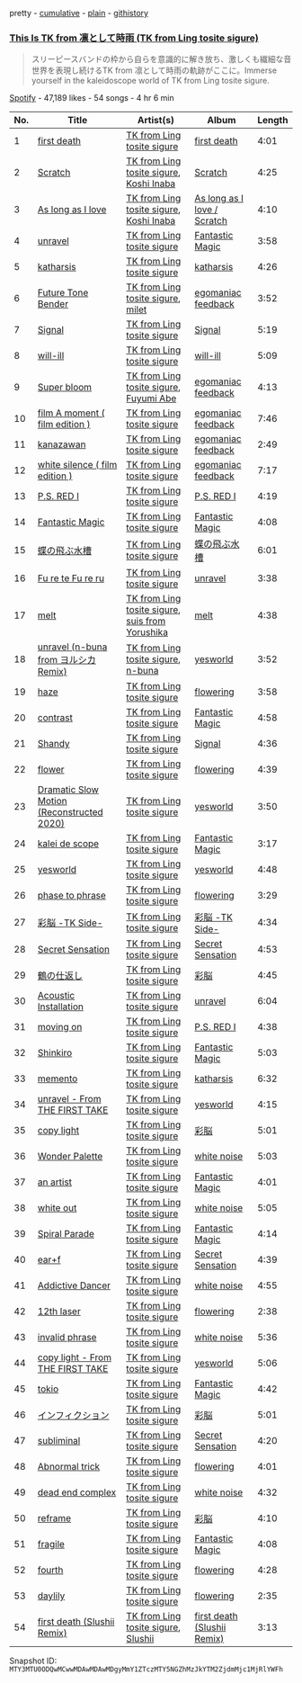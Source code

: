 pretty - [cumulative](/playlists/cumulative/37i9dQZF1DWWwPz6HmZIAM.md) - [plain](/playlists/plain/37i9dQZF1DWWwPz6HmZIAM) - [githistory](https://github.githistory.xyz/mackorone/spotify-playlist-archive/blob/main/playlists/plain/37i9dQZF1DWWwPz6HmZIAM)

### [This Is TK from 凛として時雨 \(TK from Ling tosite sigure\)](https://open.spotify.com/playlist/37i9dQZF1DWWwPz6HmZIAM)

> スリーピースバンドの枠から自らを意識的に解き放ち、激しくも繊細な音世界を表現し続けるTK from 凛として時雨の軌跡がここに。Immerse yourself in the kaleidoscope world of TK from Ling tosite sigure.

[Spotify](https://open.spotify.com/user/spotify) - 47,189 likes - 54 songs - 4 hr 6 min

| No. | Title | Artist(s) | Album | Length |
|---|---|---|---|---|
| 1 | [first death](https://open.spotify.com/track/0ky07Oq85l9zx7e427XGgC) | [TK from Ling tosite sigure](https://open.spotify.com/artist/3B9O5mYYw89fFXkwKh7jCS) | [first death](https://open.spotify.com/album/1IbsEpB7SmkJSaeTajYw7R) | 4:01 |
| 2 | [Scratch](https://open.spotify.com/track/1ydPcEQXyiTD5FrK4oD7w8) | [TK from Ling tosite sigure](https://open.spotify.com/artist/3B9O5mYYw89fFXkwKh7jCS), [Koshi Inaba](https://open.spotify.com/artist/0EvnQ89Ry2DPyn2xYAH9Ls) | [Scratch](https://open.spotify.com/album/0OXWfiuTWqxgavDwqPfSLC) | 4:25 |
| 3 | [As long as I love](https://open.spotify.com/track/4Ffc5nmb7MkNyLLpSAH2er) | [TK from Ling tosite sigure](https://open.spotify.com/artist/3B9O5mYYw89fFXkwKh7jCS), [Koshi Inaba](https://open.spotify.com/artist/0EvnQ89Ry2DPyn2xYAH9Ls) | [As long as I love / Scratch](https://open.spotify.com/album/0MSYKvvoxhGFpMykGLUCVF) | 4:10 |
| 4 | [unravel](https://open.spotify.com/track/1rN9QoVxw5U7TJkyaUR8C1) | [TK from Ling tosite sigure](https://open.spotify.com/artist/3B9O5mYYw89fFXkwKh7jCS) | [Fantastic Magic](https://open.spotify.com/album/1jLua47U6YKYY4GyktVbBb) | 3:58 |
| 5 | [katharsis](https://open.spotify.com/track/7MtpXnAhLKdkXjoFaK95TB) | [TK from Ling tosite sigure](https://open.spotify.com/artist/3B9O5mYYw89fFXkwKh7jCS) | [katharsis](https://open.spotify.com/album/3Tpt5tvJSeZt48A3YGCCWG) | 4:26 |
| 6 | [Future Tone Bender](https://open.spotify.com/track/5Ed03SNdYyL69YsW0pOfEz) | [TK from Ling tosite sigure](https://open.spotify.com/artist/3B9O5mYYw89fFXkwKh7jCS), [milet](https://open.spotify.com/artist/45ft4DyTCEJfQwTBHXpdhM) | [egomaniac feedback](https://open.spotify.com/album/3XBNvPlVMRZkS10ssu1iRF) | 3:52 |
| 7 | [Signal](https://open.spotify.com/track/4SupI9OXg3hwrymR85hkhL) | [TK from Ling tosite sigure](https://open.spotify.com/artist/3B9O5mYYw89fFXkwKh7jCS) | [Signal](https://open.spotify.com/album/5AcQnkQtPYbRCgVUNIccoJ) | 5:19 |
| 8 | [will\-ill](https://open.spotify.com/track/7fJ1M28qRsUjSk8r0kKNv3) | [TK from Ling tosite sigure](https://open.spotify.com/artist/3B9O5mYYw89fFXkwKh7jCS) | [will\-ill](https://open.spotify.com/album/3KsCE9aD7Po22BP79o3kt0) | 5:09 |
| 9 | [Super bloom](https://open.spotify.com/track/0JGizUAvWx2BRXDNRj6Zcs) | [TK from Ling tosite sigure](https://open.spotify.com/artist/3B9O5mYYw89fFXkwKh7jCS), [Fuyumi Abe](https://open.spotify.com/artist/3LMkQzoTUDoZaLhM58O2Ej) | [egomaniac feedback](https://open.spotify.com/album/3XBNvPlVMRZkS10ssu1iRF) | 4:13 |
| 10 | [film A moment \( film edition \)](https://open.spotify.com/track/14uxMa3hXTDAVFxLZ1LyD8) | [TK from Ling tosite sigure](https://open.spotify.com/artist/3B9O5mYYw89fFXkwKh7jCS) | [egomaniac feedback](https://open.spotify.com/album/3XBNvPlVMRZkS10ssu1iRF) | 7:46 |
| 11 | [kanazawan](https://open.spotify.com/track/480ru9B0fcB3a8QH9ZiOsm) | [TK from Ling tosite sigure](https://open.spotify.com/artist/3B9O5mYYw89fFXkwKh7jCS) | [egomaniac feedback](https://open.spotify.com/album/3XBNvPlVMRZkS10ssu1iRF) | 2:49 |
| 12 | [white silence \( film edition \)](https://open.spotify.com/track/2ooN6UKok6Szz2LrZDnY2Z) | [TK from Ling tosite sigure](https://open.spotify.com/artist/3B9O5mYYw89fFXkwKh7jCS) | [egomaniac feedback](https://open.spotify.com/album/3XBNvPlVMRZkS10ssu1iRF) | 7:17 |
| 13 | [P.S\. RED I](https://open.spotify.com/track/17m0aNKFbtqTghZyzeJf12) | [TK from Ling tosite sigure](https://open.spotify.com/artist/3B9O5mYYw89fFXkwKh7jCS) | [P.S\. RED I](https://open.spotify.com/album/5fTN07KH4ZC8kaWpyXHG0d) | 4:19 |
| 14 | [Fantastic Magic](https://open.spotify.com/track/2jSifGHhg15GjVeiTNpmn8) | [TK from Ling tosite sigure](https://open.spotify.com/artist/3B9O5mYYw89fFXkwKh7jCS) | [Fantastic Magic](https://open.spotify.com/album/1jLua47U6YKYY4GyktVbBb) | 4:08 |
| 15 | [蝶の飛ぶ水槽](https://open.spotify.com/track/1mxoJgQtVN0suiuAsoJTME) | [TK from Ling tosite sigure](https://open.spotify.com/artist/3B9O5mYYw89fFXkwKh7jCS) | [蝶の飛ぶ水槽](https://open.spotify.com/album/7p7HDblbvLywuHheiQhjQm) | 6:01 |
| 16 | [Fu re te Fu re ru](https://open.spotify.com/track/4Y5igH7PGdTypxMfkRDwV9) | [TK from Ling tosite sigure](https://open.spotify.com/artist/3B9O5mYYw89fFXkwKh7jCS) | [unravel](https://open.spotify.com/album/6LhbD9furraNWBZVekFarx) | 3:38 |
| 17 | [melt](https://open.spotify.com/track/2Lt6j2oHZXazSAOQBbRj4A) | [TK from Ling tosite sigure](https://open.spotify.com/artist/3B9O5mYYw89fFXkwKh7jCS), [suis from Yorushika](https://open.spotify.com/artist/4UOdwKkaWHJ5k6UqnfC2w0) | [melt](https://open.spotify.com/album/3diNH0cBMoJgdYF6YLt8Xj) | 4:38 |
| 18 | [unravel \(n\-buna from ヨルシカ Remix\)](https://open.spotify.com/track/7kfbRDMwF2zSapqbQA0WM3) | [TK from Ling tosite sigure](https://open.spotify.com/artist/3B9O5mYYw89fFXkwKh7jCS), [n\-buna](https://open.spotify.com/artist/01aGTLJAOJhZOWwMrZcoQk) | [yesworld](https://open.spotify.com/album/4A2NrqV5j1K4oeNjRswRFo) | 3:52 |
| 19 | [haze](https://open.spotify.com/track/3ZkdNiwhl4tLXgU3swJR9J) | [TK from Ling tosite sigure](https://open.spotify.com/artist/3B9O5mYYw89fFXkwKh7jCS) | [flowering](https://open.spotify.com/album/7wULYqTLG1Za5axSuhBefT) | 3:58 |
| 20 | [contrast](https://open.spotify.com/track/4jgXLCKyW7sk0R15UYQxRW) | [TK from Ling tosite sigure](https://open.spotify.com/artist/3B9O5mYYw89fFXkwKh7jCS) | [Fantastic Magic](https://open.spotify.com/album/1jLua47U6YKYY4GyktVbBb) | 4:58 |
| 21 | [Shandy](https://open.spotify.com/track/2C1RNn9Klik2D8nsx9Xpdu) | [TK from Ling tosite sigure](https://open.spotify.com/artist/3B9O5mYYw89fFXkwKh7jCS) | [Signal](https://open.spotify.com/album/5AcQnkQtPYbRCgVUNIccoJ) | 4:36 |
| 22 | [flower](https://open.spotify.com/track/0bPP8TKUIto1T9CAIoHONw) | [TK from Ling tosite sigure](https://open.spotify.com/artist/3B9O5mYYw89fFXkwKh7jCS) | [flowering](https://open.spotify.com/album/7wULYqTLG1Za5axSuhBefT) | 4:39 |
| 23 | [Dramatic Slow Motion \(Reconstructed 2020\)](https://open.spotify.com/track/33iUr924wqpRC0gYdyf2FZ) | [TK from Ling tosite sigure](https://open.spotify.com/artist/3B9O5mYYw89fFXkwKh7jCS) | [yesworld](https://open.spotify.com/album/4A2NrqV5j1K4oeNjRswRFo) | 3:50 |
| 24 | [kalei de scope](https://open.spotify.com/track/0bL3RKnCoxN55AZ5ZaCx0q) | [TK from Ling tosite sigure](https://open.spotify.com/artist/3B9O5mYYw89fFXkwKh7jCS) | [Fantastic Magic](https://open.spotify.com/album/1jLua47U6YKYY4GyktVbBb) | 3:17 |
| 25 | [yesworld](https://open.spotify.com/track/0zWrWkKf6nhS2v1xHO2AMs) | [TK from Ling tosite sigure](https://open.spotify.com/artist/3B9O5mYYw89fFXkwKh7jCS) | [yesworld](https://open.spotify.com/album/4A2NrqV5j1K4oeNjRswRFo) | 4:48 |
| 26 | [phase to phrase](https://open.spotify.com/track/5Dr0PwNrzVWb8EtoU2X975) | [TK from Ling tosite sigure](https://open.spotify.com/artist/3B9O5mYYw89fFXkwKh7jCS) | [flowering](https://open.spotify.com/album/7wULYqTLG1Za5axSuhBefT) | 3:29 |
| 27 | [彩脳 \-TK Side\-](https://open.spotify.com/track/0hA1j9vfpoZIFHC2WJjZBE) | [TK from Ling tosite sigure](https://open.spotify.com/artist/3B9O5mYYw89fFXkwKh7jCS) | [彩脳 \-TK Side\-](https://open.spotify.com/album/2EgI4KHUsWBMPc9igP23Cn) | 4:34 |
| 28 | [Secret Sensation](https://open.spotify.com/track/7j8TJ0vum7OEE2gvLU81TJ) | [TK from Ling tosite sigure](https://open.spotify.com/artist/3B9O5mYYw89fFXkwKh7jCS) | [Secret Sensation](https://open.spotify.com/album/2wfOpJknCbVVyCvA7KBDZI) | 4:53 |
| 29 | [鶴の仕返し](https://open.spotify.com/track/6QED5Cajwr25Ae2s3Rzsht) | [TK from Ling tosite sigure](https://open.spotify.com/artist/3B9O5mYYw89fFXkwKh7jCS) | [彩脳](https://open.spotify.com/album/0h6STiVild97zVGC7h2TZ4) | 4:45 |
| 30 | [Acoustic Installation](https://open.spotify.com/track/16ap78aYRHOkzcEs63BZFl) | [TK from Ling tosite sigure](https://open.spotify.com/artist/3B9O5mYYw89fFXkwKh7jCS) | [unravel](https://open.spotify.com/album/6LhbD9furraNWBZVekFarx) | 6:04 |
| 31 | [moving on](https://open.spotify.com/track/2qYy9JYOaryZNL5aBVyAjo) | [TK from Ling tosite sigure](https://open.spotify.com/artist/3B9O5mYYw89fFXkwKh7jCS) | [P.S\. RED I](https://open.spotify.com/album/5fTN07KH4ZC8kaWpyXHG0d) | 4:38 |
| 32 | [Shinkiro](https://open.spotify.com/track/5yKDHIN227zUjAOO8DDw3w) | [TK from Ling tosite sigure](https://open.spotify.com/artist/3B9O5mYYw89fFXkwKh7jCS) | [Fantastic Magic](https://open.spotify.com/album/1jLua47U6YKYY4GyktVbBb) | 5:03 |
| 33 | [memento](https://open.spotify.com/track/29rJJAMbK5cBor6pHDrKnm) | [TK from Ling tosite sigure](https://open.spotify.com/artist/3B9O5mYYw89fFXkwKh7jCS) | [katharsis](https://open.spotify.com/album/3Tpt5tvJSeZt48A3YGCCWG) | 6:32 |
| 34 | [unravel \- From THE FIRST TAKE](https://open.spotify.com/track/53nxxs5TExYLs9KNg9GjtZ) | [TK from Ling tosite sigure](https://open.spotify.com/artist/3B9O5mYYw89fFXkwKh7jCS) | [yesworld](https://open.spotify.com/album/4A2NrqV5j1K4oeNjRswRFo) | 4:15 |
| 35 | [copy light](https://open.spotify.com/track/2vY4AiPu6F9BtYvrZle8oi) | [TK from Ling tosite sigure](https://open.spotify.com/artist/3B9O5mYYw89fFXkwKh7jCS) | [彩脳](https://open.spotify.com/album/0h6STiVild97zVGC7h2TZ4) | 5:01 |
| 36 | [Wonder Palette](https://open.spotify.com/track/46MoTAe1CTaKcSMrc7b9W5) | [TK from Ling tosite sigure](https://open.spotify.com/artist/3B9O5mYYw89fFXkwKh7jCS) | [white noise](https://open.spotify.com/album/34labGdVwn1R0nDxYfuenC) | 5:03 |
| 37 | [an artist](https://open.spotify.com/track/4qyrJzQF0YecpeRzXMWrfW) | [TK from Ling tosite sigure](https://open.spotify.com/artist/3B9O5mYYw89fFXkwKh7jCS) | [Fantastic Magic](https://open.spotify.com/album/1jLua47U6YKYY4GyktVbBb) | 4:01 |
| 38 | [white out](https://open.spotify.com/track/7yO02QOLDKrHepnYhc0vzB) | [TK from Ling tosite sigure](https://open.spotify.com/artist/3B9O5mYYw89fFXkwKh7jCS) | [white noise](https://open.spotify.com/album/34labGdVwn1R0nDxYfuenC) | 5:05 |
| 39 | [Spiral Parade](https://open.spotify.com/track/0PN2WHavM70GW8dnPoddfV) | [TK from Ling tosite sigure](https://open.spotify.com/artist/3B9O5mYYw89fFXkwKh7jCS) | [Fantastic Magic](https://open.spotify.com/album/1jLua47U6YKYY4GyktVbBb) | 4:14 |
| 40 | [ear+f](https://open.spotify.com/track/0dZh2pmSVi0UsxApSRbFJb) | [TK from Ling tosite sigure](https://open.spotify.com/artist/3B9O5mYYw89fFXkwKh7jCS) | [Secret Sensation](https://open.spotify.com/album/2wfOpJknCbVVyCvA7KBDZI) | 4:39 |
| 41 | [Addictive Dancer](https://open.spotify.com/track/3aXtpvBkQIFyuXnjXFBDqV) | [TK from Ling tosite sigure](https://open.spotify.com/artist/3B9O5mYYw89fFXkwKh7jCS) | [white noise](https://open.spotify.com/album/34labGdVwn1R0nDxYfuenC) | 4:55 |
| 42 | [12th laser](https://open.spotify.com/track/6Pjpo31BQGAy9EhudIodGl) | [TK from Ling tosite sigure](https://open.spotify.com/artist/3B9O5mYYw89fFXkwKh7jCS) | [flowering](https://open.spotify.com/album/7wULYqTLG1Za5axSuhBefT) | 2:38 |
| 43 | [invalid phrase](https://open.spotify.com/track/5bVCBkCGVW8YJMzpdqCEhm) | [TK from Ling tosite sigure](https://open.spotify.com/artist/3B9O5mYYw89fFXkwKh7jCS) | [white noise](https://open.spotify.com/album/34labGdVwn1R0nDxYfuenC) | 5:36 |
| 44 | [copy light \- From THE FIRST TAKE](https://open.spotify.com/track/4G1N54yYTsW7VlWFkh5Gb1) | [TK from Ling tosite sigure](https://open.spotify.com/artist/3B9O5mYYw89fFXkwKh7jCS) | [yesworld](https://open.spotify.com/album/4A2NrqV5j1K4oeNjRswRFo) | 5:06 |
| 45 | [tokio](https://open.spotify.com/track/5KD9F02pDxIZVm1RGSXMNT) | [TK from Ling tosite sigure](https://open.spotify.com/artist/3B9O5mYYw89fFXkwKh7jCS) | [Fantastic Magic](https://open.spotify.com/album/1jLua47U6YKYY4GyktVbBb) | 4:42 |
| 46 | [インフィクション](https://open.spotify.com/track/5gZHJL1ldiCKTMN79yIsjN) | [TK from Ling tosite sigure](https://open.spotify.com/artist/3B9O5mYYw89fFXkwKh7jCS) | [彩脳](https://open.spotify.com/album/0h6STiVild97zVGC7h2TZ4) | 5:01 |
| 47 | [subliminal](https://open.spotify.com/track/2LGdi0PoqK8GaHXZcJnWoe) | [TK from Ling tosite sigure](https://open.spotify.com/artist/3B9O5mYYw89fFXkwKh7jCS) | [Secret Sensation](https://open.spotify.com/album/2wfOpJknCbVVyCvA7KBDZI) | 4:20 |
| 48 | [Abnormal trick](https://open.spotify.com/track/1f6WPbCKnYzRwrovABDz2Z) | [TK from Ling tosite sigure](https://open.spotify.com/artist/3B9O5mYYw89fFXkwKh7jCS) | [flowering](https://open.spotify.com/album/7wULYqTLG1Za5axSuhBefT) | 4:01 |
| 49 | [dead end complex](https://open.spotify.com/track/6aEOcDNb0PIXo21Rq0HlH9) | [TK from Ling tosite sigure](https://open.spotify.com/artist/3B9O5mYYw89fFXkwKh7jCS) | [white noise](https://open.spotify.com/album/34labGdVwn1R0nDxYfuenC) | 4:32 |
| 50 | [reframe](https://open.spotify.com/track/3hLcBOoYcl0G8guzhgBOQ5) | [TK from Ling tosite sigure](https://open.spotify.com/artist/3B9O5mYYw89fFXkwKh7jCS) | [彩脳](https://open.spotify.com/album/0h6STiVild97zVGC7h2TZ4) | 4:10 |
| 51 | [fragile](https://open.spotify.com/track/3Zp85gotRBHjqkEfJ0sQ0q) | [TK from Ling tosite sigure](https://open.spotify.com/artist/3B9O5mYYw89fFXkwKh7jCS) | [Fantastic Magic](https://open.spotify.com/album/1jLua47U6YKYY4GyktVbBb) | 4:08 |
| 52 | [fourth](https://open.spotify.com/track/1pnQ4KFFScTV4HalmIleIv) | [TK from Ling tosite sigure](https://open.spotify.com/artist/3B9O5mYYw89fFXkwKh7jCS) | [flowering](https://open.spotify.com/album/7wULYqTLG1Za5axSuhBefT) | 4:28 |
| 53 | [daylily](https://open.spotify.com/track/5gfJrXcpdoLUJvzU4wb2rS) | [TK from Ling tosite sigure](https://open.spotify.com/artist/3B9O5mYYw89fFXkwKh7jCS) | [flowering](https://open.spotify.com/album/7wULYqTLG1Za5axSuhBefT) | 2:35 |
| 54 | [first death \(Slushii Remix\)](https://open.spotify.com/track/1MP6V6J9u0vC9lCWRz7Sjz) | [TK from Ling tosite sigure](https://open.spotify.com/artist/3B9O5mYYw89fFXkwKh7jCS), [Slushii](https://open.spotify.com/artist/41rVuRHYAiH7ltBTHVR9We) | [first death \(Slushii Remix\)](https://open.spotify.com/album/1u0liJXMHykVQ73cwjyuwP) | 3:13 |

Snapshot ID: `MTY3MTU0ODQwMCwwMDAwMDAwMDgyMmY1ZTczMTY5NGZhMzJkYTM2ZjdmMjc1MjRlYWFh`
